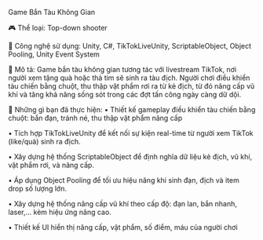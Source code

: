 
Game Bắn Tàu Không Gian

🎮 Thể loại: Top-down shooter

🔧 Công nghệ sử dụng: Unity, C#, TikTokLiveUnity, ScriptableObject, Object Pooling, Unity Event System

🌟 Mô tả:
Game bắn tàu không gian tương tác với livestream TikTok, nơi người xem tặng quà hoặc thả tim sẽ sinh ra tàu địch. Người chơi điều khiển tàu chiến bằng chuột, thu thập vật phẩm rơi ra từ kẻ địch, từ đó nâng cấp vũ khí và tăng khả năng sống sót trong các đợt tấn công ngày càng dữ dội.

🎯 Những gì bạn đã thực hiện:
• Thiết kế gameplay điều khiển tàu chiến bằng chuột: bắn đạn, tránh né, thu thập vật phẩm nâng cấp

• Tích hợp TikTokLiveUnity để kết nối sự kiện real-time từ người xem TikTok (like/quà) sinh ra địch.

• Xây dựng hệ thống ScriptableObject để định nghĩa dữ liệu kẻ địch, vũ khí, vật phẩm rơi, và nâng cấp.

• Áp dụng Object Pooling để tối ưu hiệu năng khi sinh đạn, địch và item drop số lượng lớn.

• Xây dựng hệ thống nâng cấp vũ khí theo cấp độ: đạn lan, bắn nhanh, laser,... kèm hiệu ứng nâng cao.

• Thiết kế UI hiển thị nâng cấp, vật phẩm, số điểm, máu của người chơi
